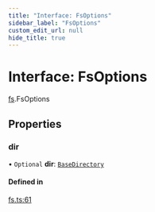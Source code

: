```yaml
---
title: "Interface: FsOptions"
sidebar_label: "FsOptions"
custom_edit_url: null
hide_title: true
---
```


# Interface: FsOptions

[fs](../modules/fs.md).FsOptions

## Properties

### dir

• `Optional` **dir**: [`BaseDirectory`](../enums/fs.basedirectory.md)

#### Defined in

[fs.ts:61](https://github.com/tauri-apps/tauri/blob/2a65ac1/tooling/api/src/fs.ts#L61)
